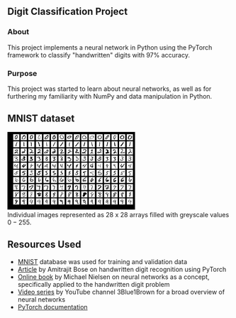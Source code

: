 ## Digit Classification Project
### About
This project implements a neural network in Python using the PyTorch framework to classify "handwritten" digits with $97$% accuracy.
### Purpose
This project was started to learn about neural networks, as well as for furthering my familiarity with NumPy and data manipulation in Python.

## MNIST dataset
![image](https://github.com/tbeidlershenk/Digit-Classification/blob/main/MNIST_img.png?raw=true)<br>
Individual images represented as $28$ x $28$ arrays filled with greyscale values $0-255$.

## Resources Used
- [MNIST](https://en.wikipedia.org/wiki/MNIST_database) database was used for training and validation data<br>
- [Article](https://towardsdatascience.com/handwritten-digit-mnist-pytorch-977b5338e627) by Amitrajit Bose on handwritten digit recognition using PyTorch<br>
- [Online book](http://neuralnetworksanddeeplearning.com/) by Michael Nielsen on neural networks as a concept, specifically applied to the handwritten digit problem
- [Video series](https://www.youtube.com/playlist?list=PLZHQObOWTQDNU6R1_67000Dx_ZCJB-3pi) by YouTube channel 3Blue1Brown for a broad overview of neural networks
- [PyTorch documentation](https://pytorch.org/docs/stable/index.html)

